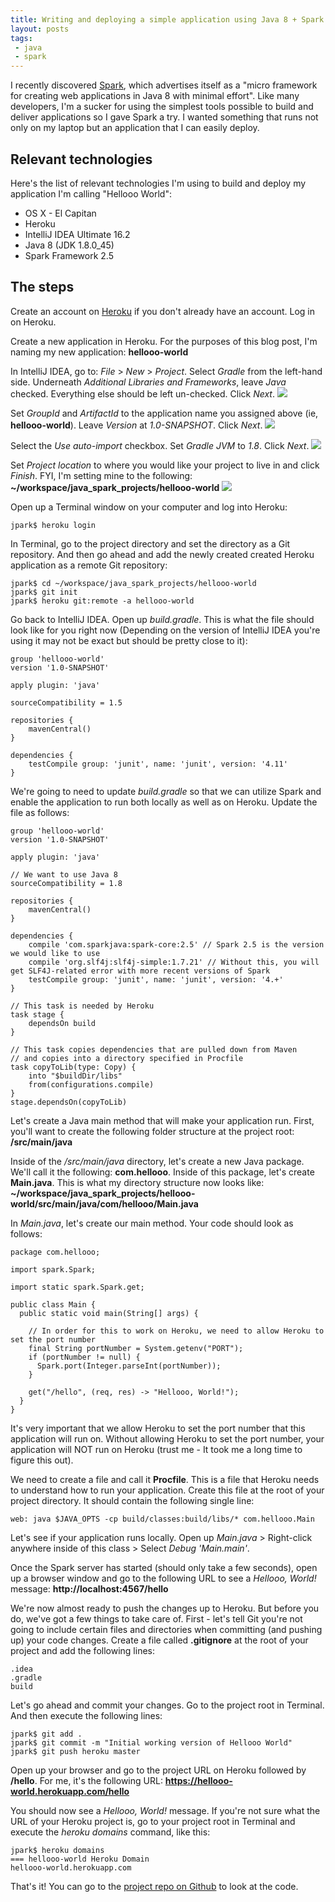 ```yaml
---
title: Writing and deploying a simple application using Java 8 + Spark
layout: posts
tags:
 - java
 - spark
---
```


I recently discovered [Spark](http://sparkjava.com/), which advertises itself as a "micro framework for creating web applications in Java 8 with minimal effort".  Like many developers, I'm a sucker for using the simplest tools possible to build and deliver applications so I gave Spark a try.  I wanted something that runs not only on my laptop but an application that I can easily deploy.

## Relevant technologies
Here's the list of relevant technologies I'm using to build and deploy my application I'm calling "Hellooo World":

* OS X - El Capitan
* Heroku
* IntelliJ IDEA Ultimate 16.2
* Java 8 (JDK 1.8.0_45)
* Spark Framework 2.5

## The steps

Create an account on [Heroku](https://www.heroku.com/) if you don't already have an account.  Log in on Heroku.

Create a new application in Heroku.  For the purposes of this blog post, I'm naming my new application: **hellooo-world**

In IntelliJ IDEA, go to: *File* > *New* > *Project*.  Select *Gradle* from the left-hand side.  Underneath *Additional Libraries and Frameworks*, leave *Java* checked.  Everything else should be left un-checked.  Click *Next*.
![](/assets/images/java-spark/pic_1.png)

Set *GroupId* and *ArtifactId* to the application name you assigned above (ie, **hellooo-world**).  Leave *Version* at *1.0-SNAPSHOT*.  Click *Next*.
![](/assets/images/java-spark/pic_7.png)

Select the *Use auto-import* checkbox.  Set *Gradle JVM* to *1.8*.  Click *Next*.
![](/assets/images/java-spark/pic_2.png)

Set *Project location* to where you would like your project to live in and click *Finish*.  FYI, I'm setting mine to the following: **~/workspace/java\_spark\_projects/hellooo-world**
![](/assets/images/java-spark/pic_8.png)

Open up a Terminal window on your computer and log into Heroku:

    jpark$ heroku login

In Terminal, go to the project directory and set the directory as a Git repository.  And then go ahead and add the newly created created Heroku application as a remote Git repository:

    jpark$ cd ~/workspace/java_spark_projects/hellooo-world
    jpark$ git init
    jpark$ heroku git:remote -a hellooo-world

Go back to IntelliJ IDEA.  Open up *build.gradle*.  This is what the file should look like for you right now (Depending on the version of IntelliJ IDEA you're using it may not be exact but should be pretty close to it):

    group 'hellooo-world'
    version '1.0-SNAPSHOT'

    apply plugin: 'java'

    sourceCompatibility = 1.5

    repositories {
        mavenCentral()
    }

    dependencies {
        testCompile group: 'junit', name: 'junit', version: '4.11'
    }

We're going to need to update *build.gradle* so that we can utilize Spark and enable the application to run both locally as well as on Heroku.  Update the file as follows:

    group 'hellooo-world'
    version '1.0-SNAPSHOT'

    apply plugin: 'java'

    // We want to use Java 8
    sourceCompatibility = 1.8

    repositories {
        mavenCentral()
    }

    dependencies {
        compile 'com.sparkjava:spark-core:2.5' // Spark 2.5 is the version we would like to use
        compile 'org.slf4j:slf4j-simple:1.7.21' // Without this, you will get SLF4J-related error with more recent versions of Spark
        testCompile group: 'junit', name: 'junit', version: '4.+'
    }

    // This task is needed by Heroku
    task stage {
        dependsOn build
    }

    // This task copies dependencies that are pulled down from Maven
    // and copies into a directory specified in Procfile
    task copyToLib(type: Copy) {
        into "$buildDir/libs"
        from(configurations.compile)
    }
    stage.dependsOn(copyToLib)

Let's create a Java main method that will make your application run.  First, you'll want to create the following folder structure at the project root: **/src/main/java**

Inside of the */src/main/java* directory, let's create a new Java package.  We'll call it the following: **com.hellooo**.  Inside of this package, let's create **Main.java**.  This is what my directory structure now looks like: **~/workspace/java\_spark\_projects/hellooo-world/src/main/java/com/hellooo/Main.java**

In *Main.java*, let's create our main method.  Your code should look as follows:

    package com.hellooo;

    import spark.Spark;

    import static spark.Spark.get;

    public class Main {
      public static void main(String[] args) {

        // In order for this to work on Heroku, we need to allow Heroku to set the port number
        final String portNumber = System.getenv("PORT");
        if (portNumber != null) {
          Spark.port(Integer.parseInt(portNumber));
        }

        get("/hello", (req, res) -> "Hellooo, World!");
      }
    }

It's very important that we allow Heroku to set the port number that this application will run on.  Without allowing Heroku to set the port number, your application will NOT run on Heroku (trust me - It took me a long time to figure this out).

We need to create a file and call it **Procfile**.  This is a file that Heroku needs to understand how to run your application.  Create this file at the root of your project directory.  It should contain the following single line:

    web: java $JAVA_OPTS -cp build/classes:build/libs/* com.hellooo.Main

Let's see if your application runs locally.  Open up *Main.java* > Right-click anywhere inside of this class > Select *Debug 'Main.main'*.

Once the Spark server has started (should only take a few seconds), open up a browser window and go to the following URL to see a *Hellooo, World!* message: **http://localhost:4567/hello**

We're now almost ready to push the changes up to Heroku.  But before you do, we've got a few things to take care of.  First - let's tell Git you're not going to include certain files and directories when committing (and pushing up) your code changes.  Create a file called **.gitignore** at the root of your project and add the following lines:

    .idea
    .gradle
    build

Let's go ahead and commit your changes.  Go to the project root in Terminal.  And then execute the following lines:

    jpark$ git add .
    jpark$ git commit -m "Initial working version of Hellooo World"
    jpark$ git push heroku master

Open up your browser and go to the project URL on Heroku followed by **/hello**.  For me, it's the following URL: **https://hellooo-world.herokuapp.com/hello**

You should now see a *Hellooo, World!* message.  If you're not sure what the URL of your Heroku project is, go to your project root in Terminal and execute the *heroku domains* command, like this:

    jpark$ heroku domains
    === hellooo-world Heroku Domain
    hellooo-world.herokuapp.com

That's it!  You can go to the [project repo on Github](https://github.com/junhopark/hellooo-world) to look at the code.
